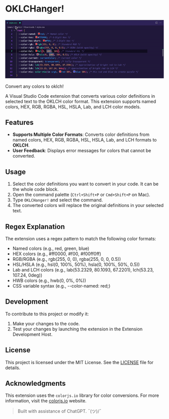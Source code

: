 # OKLCHanger!

![oklchanger](https://raw.githubusercontent.com/maliMirkec/oklchanger/5a2a93f680c0401ad0e3951b924c51a0635dcf4d/gfx/oklchanger.gif)

Convert any colors to oklch!

A Visual Studio Code extension that converts various color definitions in selected text to the OKLCH color format. This extension supports named colors, HEX, RGB, RGBA, HSL, HSLA, Lab, and LCH color models.

## Features

- **Supports Multiple Color Formats**: Converts color definitions from named colors, HEX, RGB, RGBA, HSL, HSLA, Lab, and LCH formats to **OKLCH**.
- **User Feedback**: Displays error messages for colors that cannot be converted.

## Usage

1. Select the color definitions you want to convert in your code. It can be the whole code block.
2. Open the command palette (`Ctrl+Shift+P` or `Cmd+Shift+P` on Mac).
3. Type `OKLCHanger!` and select the command.
4. The converted colors will replace the original definitions in your selected text.

## Regex Explanation

The extension uses a regex pattern to match the following color formats:

- Named colors (e.g., red, green, blue)
- HEX colors (e.g., #ff0000, #f00, #f00ff0ff)
- RGB/RGBA (e.g., rgb(255, 0, 0), rgba(255, 0, 0, 0.5))
- HSL/HSLA (e.g., hsl(0, 100%, 50%), hsla(0, 100%, 50%, 0.5))
- Lab and LCH colors (e.g., lab(53.2329, 80.1093, 67.2201), lch(53.23, 107.24, 0deg))
- HWB colors (e.g., hwb(0, 0%, 0%))
- CSS variable syntax (e.g., --color-named: red;)

## Development

To contribute to this project or modify it:

1. Make your changes to the code.
2. Test your changes by launching the extension in the Extension Development Host.

## License

This project is licensed under the MIT License. See the [LICENSE](https://raw.githubusercontent.com/maliMirkec/oklchanger/refs/heads/master/LICENSE.md) file for details.

## Acknowledgments

This extension uses the `colorjs.io` library for color conversions. For more information, visit the [colorjs.io](https://colorjs.io) website.

> Built with assistance of ChatGPT. ¯\(ツ)/¯
